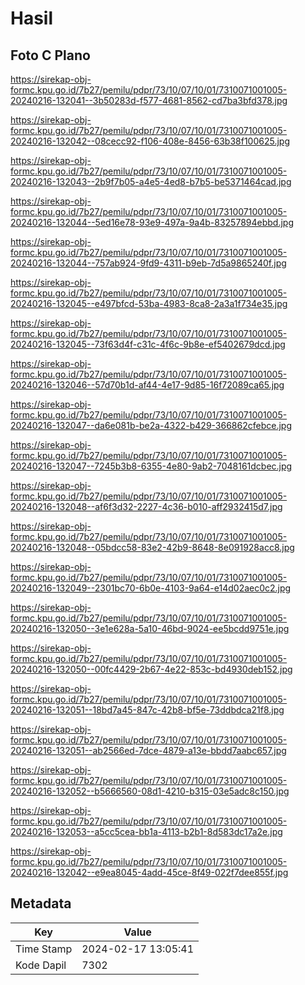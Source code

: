 # Hasil

## Foto C Plano

https://sirekap-obj-formc.kpu.go.id/7b27/pemilu/pdpr/73/10/07/10/01/7310071001005-20240216-132041--3b50283d-f577-4681-8562-cd7ba3bfd378.jpg

https://sirekap-obj-formc.kpu.go.id/7b27/pemilu/pdpr/73/10/07/10/01/7310071001005-20240216-132042--08cecc92-f106-408e-8456-63b38f100625.jpg

https://sirekap-obj-formc.kpu.go.id/7b27/pemilu/pdpr/73/10/07/10/01/7310071001005-20240216-132043--2b9f7b05-a4e5-4ed8-b7b5-be5371464cad.jpg

https://sirekap-obj-formc.kpu.go.id/7b27/pemilu/pdpr/73/10/07/10/01/7310071001005-20240216-132044--5ed16e78-93e9-497a-9a4b-83257894ebbd.jpg

https://sirekap-obj-formc.kpu.go.id/7b27/pemilu/pdpr/73/10/07/10/01/7310071001005-20240216-132044--757ab924-9fd9-4311-b9eb-7d5a9865240f.jpg

https://sirekap-obj-formc.kpu.go.id/7b27/pemilu/pdpr/73/10/07/10/01/7310071001005-20240216-132045--e497bfcd-53ba-4983-8ca8-2a3a1f734e35.jpg

https://sirekap-obj-formc.kpu.go.id/7b27/pemilu/pdpr/73/10/07/10/01/7310071001005-20240216-132045--73f63d4f-c31c-4f6c-9b8e-ef5402679dcd.jpg

https://sirekap-obj-formc.kpu.go.id/7b27/pemilu/pdpr/73/10/07/10/01/7310071001005-20240216-132046--57d70b1d-af44-4e17-9d85-16f72089ca65.jpg

https://sirekap-obj-formc.kpu.go.id/7b27/pemilu/pdpr/73/10/07/10/01/7310071001005-20240216-132047--da6e081b-be2a-4322-b429-366862cfebce.jpg

https://sirekap-obj-formc.kpu.go.id/7b27/pemilu/pdpr/73/10/07/10/01/7310071001005-20240216-132047--7245b3b8-6355-4e80-9ab2-7048161dcbec.jpg

https://sirekap-obj-formc.kpu.go.id/7b27/pemilu/pdpr/73/10/07/10/01/7310071001005-20240216-132048--af6f3d32-2227-4c36-b010-aff2932415d7.jpg

https://sirekap-obj-formc.kpu.go.id/7b27/pemilu/pdpr/73/10/07/10/01/7310071001005-20240216-132048--05bdcc58-83e2-42b9-8648-8e091928acc8.jpg

https://sirekap-obj-formc.kpu.go.id/7b27/pemilu/pdpr/73/10/07/10/01/7310071001005-20240216-132049--2301bc70-6b0e-4103-9a64-e14d02aec0c2.jpg

https://sirekap-obj-formc.kpu.go.id/7b27/pemilu/pdpr/73/10/07/10/01/7310071001005-20240216-132050--3e1e628a-5a10-46bd-9024-ee5bcdd9751e.jpg

https://sirekap-obj-formc.kpu.go.id/7b27/pemilu/pdpr/73/10/07/10/01/7310071001005-20240216-132050--00fc4429-2b67-4e22-853c-bd4930deb152.jpg

https://sirekap-obj-formc.kpu.go.id/7b27/pemilu/pdpr/73/10/07/10/01/7310071001005-20240216-132051--18bd7a45-847c-42b8-bf5e-73ddbdca21f8.jpg

https://sirekap-obj-formc.kpu.go.id/7b27/pemilu/pdpr/73/10/07/10/01/7310071001005-20240216-132051--ab2566ed-7dce-4879-a13e-bbdd7aabc657.jpg

https://sirekap-obj-formc.kpu.go.id/7b27/pemilu/pdpr/73/10/07/10/01/7310071001005-20240216-132052--b5666560-08d1-4210-b315-03e5adc8c150.jpg

https://sirekap-obj-formc.kpu.go.id/7b27/pemilu/pdpr/73/10/07/10/01/7310071001005-20240216-132053--a5cc5cea-bb1a-4113-b2b1-8d583dc17a2e.jpg

https://sirekap-obj-formc.kpu.go.id/7b27/pemilu/pdpr/73/10/07/10/01/7310071001005-20240216-132042--e9ea8045-4add-45ce-8f49-022f7dee855f.jpg


## Metadata

| Key        | Value               |
| ---------- | ------------------- |
| Time Stamp | 2024-02-17 13:05:41 |
| Kode Dapil | 7302                |



